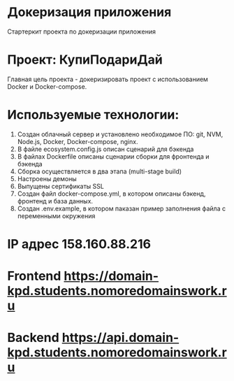 # Докеризация приложения

Стартеркит проекта по докеризации приложения
<h1> Проект: КупиПодариДай </h1>

 Главная цель проекта - докеризировать проект с использованием Docker и Docker-compose.

# Используемые технологии:
  1. Создан облачный сервер и установлено необходимое ПО: git, NVM, Node.js, Docker, Docker-compose, nginx.
  2. В файле ecosystem.config.js описан сценарий для бэкенда
  3. В файлах Dockerfile описаны сценарии сборки для фронтенда и бэкенда
  4. Сборка осуществляется в два этапа (multi-stage build)
  5. Настроены демоны
  6. Выпущены сертификаты SSL
  7. Создан файл docker-compose.yml, в котором описаны бэкенд, фронтенд и база данных. 
  8. Создан .env.example, в котором паказан пример заполнения файла с переменными окружения

# IP адрес 158.160.88.216
# Frontend https://domain-kpd.students.nomoredomainswork.ru
# Backend https://api.domain-kpd.students.nomoredomainswork.ru